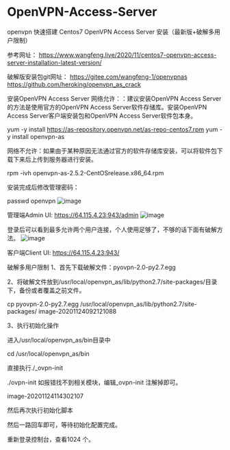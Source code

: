 # OpenVPN-Access-Server
openvpn 快速搭建
Centos7 OpenVPN Access Server 安装（最新版+破解多用户限制）

参考网址：
https://www.wangfeng.live/2020/11/centos7-openvpn-access-server-installation-latest-version/

破解版安装包git网址：
https://gitee.com/wangfeng-1/openvpnas
https://github.com/heroking/openvpn_as_crack

安装OpenVPN Access Server
网络允许：：建议安装OpenVPN Access Server的方法是使用官方的OpenVPN Access Server软件存储库。安装OpenVPN Access Server客户端安装包和OpenVPN Access Server软件包本身。

yum -y install https://as-repository.openvpn.net/as-repo-centos7.rpm
yum -y install openvpn-as

网络不允许：如果由于某种原因无法通过官方的软件存储库安装，可以将软件包下载下来后上传到服务器进行安装。

rpm -ivh openvpn-as-2.5.2-CentOSrelease.x86_64.rpm

安装完成后修改管理密码：

passwd openvpn
![image](https://user-images.githubusercontent.com/50575594/115898222-5be4a100-a46e-11eb-9915-21b12c294047.png)


管理端Admin UI: https://64.115.4.23:943/admin
![image](https://user-images.githubusercontent.com/50575594/115898274-6bfc8080-a46e-11eb-988d-86d3ccfc31bd.png)


登录后可以看到最多允许两个用户连接，个人使用足够了，不够的话下面有破解方法。
![image](https://user-images.githubusercontent.com/50575594/115898136-44a5b380-a46e-11eb-84b5-227937133f3d.png)


客户端Client UI: https://64.115.4.23:943/

破解多用户限制
1、首先下载破解文件：pyovpn-2.0-py2.7.egg

2、将破解文件放到/usr/local/openvpn_as/lib/python2.7/site-packages/目录下，备份或者覆盖之前文件。

cp pyovpn-2.0-py2.7.egg /usr/local/openvpn_as/lib/python2.7/site-packages/
image-20201124092121088

3、执行初始化操作

进入/usr/local/openvpn_as/bin目录中

cd /usr/local/openvpn_as/bin

直接执行./_ovpn-init

./ovpn-init
如报错找不到相关模块，编辑_ovpn-init 注解掉即可。

image-20201124114302107

然后再次执行初始化脚本

然后一路回车即可，等待初始化配置完成。

重新登录控制台，查看1024 个。
